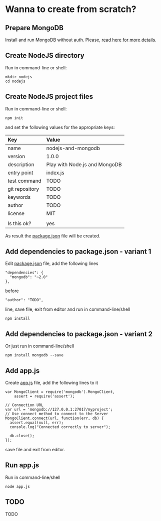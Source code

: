 # Wanna to create from scratch? #

## Prepare MongoDB ##
Install and run MongoDB without auth. Please, [read here for more details](MONGODB.md).

## Create NodeJS directory ##
Run in command-line or shell:

    mkdir nodejs
    cd nodejs

## Create NodeJS project files ##
Run in command-line or shell:

    npm init

and set the following values for the appropriate keys:

Key             | Value
:-------------- | :-----------------------------
name            | nodejs-and-mongodb
version         | 1.0.0
description     | Play with Node.js and MongoDB
entry point     | index.js
test command    | TODO
git repository  | TODO
keywords        | TODO
author          | TODO
license         | MIT
                |
Is this ok?     | yes

As result the [package.json](nodejs/package.json) file will be created.

## Add dependencies to package.json - variant 1 ##
Edit [package.json](nodejs/package.json) file, add the following lines

    "dependencies": {
      "mongodb": "~2.0"
    },

before

    "author": "TODO",

line, save file, exit from editor and run in command-line/shell

    npm install

## Add dependencies to package.json - variant 2 ##
Or just run in command-line/shell

    npm install mongodb --save

## Add app.js ##
Create [app.js](nodejs/app.js) file, add the following lines to it

    var MongoClient = require('mongodb').MongoClient,
        assert = require('assert');

    // Connection URL
    var url = 'mongodb://127.0.0.1:27017/myproject';
    // Use connect method to connect to the Server
    MongoClient.connect(url, function(err, db) {
      assert.equal(null, err);
      console.log("Connected correctly to server");

      db.close();
    });

save file and exit from editor.

## Run app.js ##
Run in command-line/shell

    node app.js

## TODO ##
TODO
